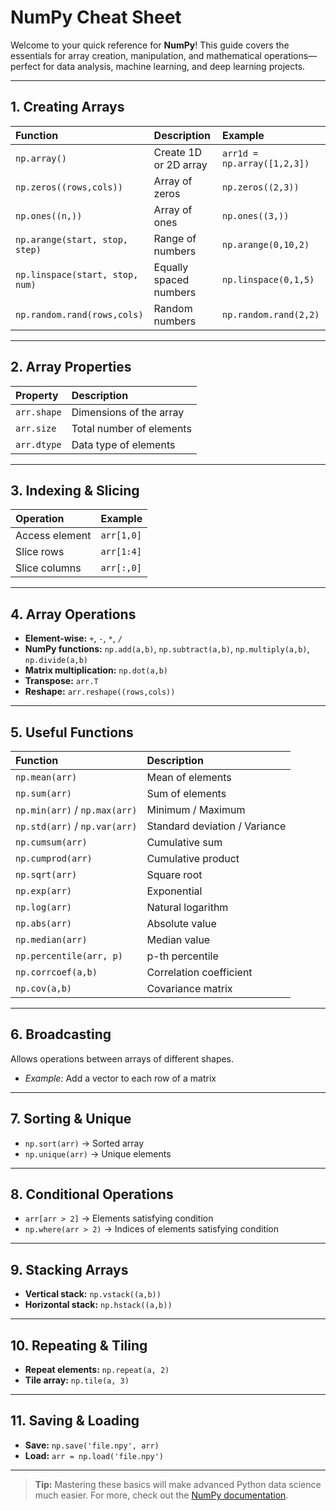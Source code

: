 
# NumPy Cheat Sheet

Welcome to your quick reference for **NumPy**! This guide covers the essentials for array creation, manipulation, and mathematical operations—perfect for data analysis, machine learning, and deep learning projects.

***

## 1. Creating Arrays

| Function | Description | Example |
| :-- | :-- | :-- |
| `np.array()` | Create 1D or 2D array | `arr1d = np.array([1,2,3])` |
| `np.zeros((rows,cols))` | Array of zeros | `np.zeros((2,3))` |
| `np.ones((n,))` | Array of ones | `np.ones((3,))` |
| `np.arange(start, stop, step)` | Range of numbers | `np.arange(0,10,2)` |
| `np.linspace(start, stop, num)` | Equally spaced numbers | `np.linspace(0,1,5)` |
| `np.random.rand(rows,cols)` | Random numbers | `np.random.rand(2,2)` |


***

## 2. Array Properties

| Property | Description |
| :-- | :-- |
| `arr.shape` | Dimensions of the array |
| `arr.size` | Total number of elements |
| `arr.dtype` | Data type of elements |


***

## 3. Indexing \& Slicing

| Operation | Example |
| :-- | :-- |
| Access element | `arr[1,0]` |
| Slice rows | `arr[1:4]` |
| Slice columns | `arr[:,0]` |


***

## 4. Array Operations

- **Element-wise:** `+`, `-`, `*`, `/`
- **NumPy functions:** `np.add(a,b)`, `np.subtract(a,b)`, `np.multiply(a,b)`, `np.divide(a,b)`
- **Matrix multiplication:** `np.dot(a,b)`
- **Transpose:** `arr.T`
- **Reshape:** `arr.reshape((rows,cols))`

***

## 5. Useful Functions

| Function | Description |
| :-- | :-- |
| `np.mean(arr)` | Mean of elements |
| `np.sum(arr)` | Sum of elements |
| `np.min(arr)` / `np.max(arr)` | Minimum / Maximum |
| `np.std(arr)` / `np.var(arr)` | Standard deviation / Variance |
| `np.cumsum(arr)` | Cumulative sum |
| `np.cumprod(arr)` | Cumulative product |
| `np.sqrt(arr)` | Square root |
| `np.exp(arr)` | Exponential |
| `np.log(arr)` | Natural logarithm |
| `np.abs(arr)` | Absolute value |
| `np.median(arr)` | Median value |
| `np.percentile(arr, p)` | p-th percentile |
| `np.corrcoef(a,b)` | Correlation coefficient |
| `np.cov(a,b)` | Covariance matrix |


***

## 6. Broadcasting

Allows operations between arrays of different shapes.

- *Example:* Add a vector to each row of a matrix

***

## 7. Sorting \& Unique

- `np.sort(arr)` → Sorted array
- `np.unique(arr)` → Unique elements

***

## 8. Conditional Operations

- `arr[arr > 2]` → Elements satisfying condition
- `np.where(arr > 2)` → Indices of elements satisfying condition

***

## 9. Stacking Arrays

- **Vertical stack:** `np.vstack((a,b))`
- **Horizontal stack:** `np.hstack((a,b))`

***

## 10. Repeating \& Tiling

- **Repeat elements:** `np.repeat(a, 2)`
- **Tile array:** `np.tile(a, 3)`

***

## 11. Saving \& Loading

- **Save:** `np.save('file.npy', arr)`
- **Load:** `arr = np.load('file.npy')`

***

> **Tip:** Mastering these basics will make advanced Python data science much easier. For more, check out the [NumPy documentation](https://numpy.org/doc/).

